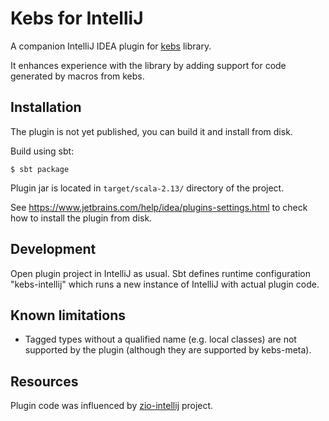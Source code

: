 # Kebs for IntelliJ

A companion IntelliJ IDEA plugin for [kebs](https://github.com/theiterators/kebs) library.

It enhances experience with the library by adding support for code generated by macros from kebs.

## Installation

The plugin is not yet published, you can build it and install from disk.

Build using sbt:
```
$ sbt package
```
Plugin jar is located in `target/scala-2.13/` directory of the project.

See https://www.jetbrains.com/help/idea/plugins-settings.html to check how to install the plugin from disk.

## Development

Open plugin project in IntelliJ as usual. Sbt defines runtime configuration "kebs-intellij" which runs a new instance of IntelliJ with actual plugin code.

## Known limitations

 * Tagged types without a qualified name (e.g. local classes) are not supported by the plugin (although they are supported by kebs-meta).

## Resources

Plugin code was influenced by [zio-intellij](https://github.com/zio/zio-intellij) project.
